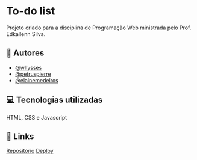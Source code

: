 
# To-do list

Projeto criado para a disciplina de Programação Web ministrada pelo Prof. Edkallenn Silva.





## 💼 Autores

- [@wllysses](https://www.github.com/wllysses)
- [@petruspierre](https://www.github.com/petruspierre)
- [@elainemedeiros](https://www.github.com/elainemedeiros)


## 💻 Tecnologias utilizadas
HTML, CSS e Javascript


## 🔗 Links
[Repositório](https://github.com/wllysses/to-do-list)
[Deploy](https://wllysses.github.io/to-do-list/)
